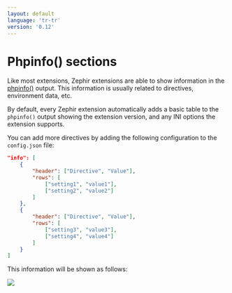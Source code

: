 ```yaml
---
layout: default
language: 'tr-tr'
version: '0.12'
---
```


# Phpinfo() sections

Like most extensions, Zephir extensions are able to show information in the [phpinfo()](http://php.net/manual/en/function.phpinfo.php) output. This information is usually related to directives, environment data, etc.

By default, every Zephir extension automatically adds a basic table to the `phpinfo()` output showing the extension version, and any INI options the extension supports.

You can add more directives by adding the following configuration to the `config.json` file:

```json
"info": [
    {
        "header": ["Directive", "Value"],
        "rows": [
            ["setting1", "value1"],
            ["setting2", "value2"]
        ]
    },
    {
        "header": ["Directive", "Value"],
        "rows": [
            ["setting3", "value3"],
            ["setting4", "value4"]
        ]
    }
]
```

This information will be shown as follows:

![](/assets/content/info.png)